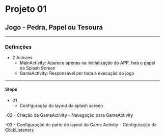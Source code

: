 # Projeto 01
## Jogo - Pedra, Papel ou Tesoura

***

### Definições

- 2 Activies
    - MainActivity: Aparece apenas na inicialização do APP, fará o papel de Splash Screen
    - GameActivity: Responsável por toda a execução do jogo
    
***

#### Steps

- 01
    - Configuração do layout da splash screen
    
-02
    - Criação da GameActivity
    - Navegação para GameActivity
    
-03
    - Configuração de parte do layout da Game Activity
    - Configuração de ClickListeners